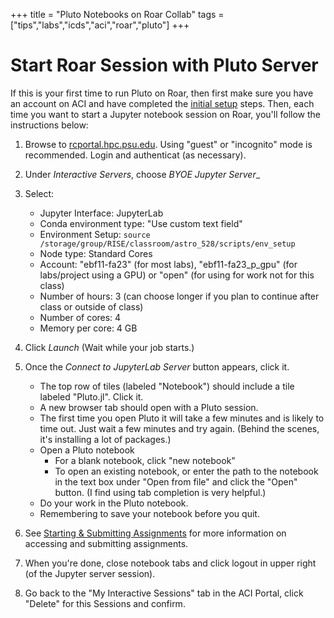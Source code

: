 +++
title = "Pluto Notebooks on Roar Collab"
tags = ["tips","labs","icds","aci","roar","pluto"]
+++

# Start Roar Session with Pluto Server

If this is your first time to run Pluto on Roar, then first make sure you have an account on ACI and have completed the [initial setup](../tips/roar/) steps.
Then, each time you want to start a Jupyter notebook session on Roar, you'll follow the instructions below:
1. Browse to [rcportal.hpc.psu.edu](https://rcportal.hpc.psu.edu).
Using "guest" or "incognito" mode is recommended.
Login and authenticat (as necessary).

1. Under _Interactive Servers_, choose _BYOE Jupyter Server__
1. Select:
   - Jupyter Interface: JupyterLab
   - Conda environment type: "Use custom text field"
   - Environment Setup: `source /storage/group/RISE/classroom/astro_528/scripts/env_setup`
   - Node type: Standard Cores
   - Account: "ebf11-fa23" (for most labs), "ebf11-fa23_p_gpu" (for labs/project using a GPU) or "open" (for using for work not for this class)
   - Number of hours: 3  (can choose longer if you plan to continue after class or outside of class)
   - Number of cores: 4
   - Memory per core: 4 GB
1. Click _Launch_
   (Wait while your job starts.)
1. Once the _Connect to JupyterLab Server_ button appears, click it.
   + The top row of tiles (labeled "Notebook") should include a tile labeled "Pluto.jl".  Click it.  
   + A new browser tab should open with a Pluto session.
   + The first time you open Pluto it will take a few minutes and is likely to time out.  Just wait a few minutes and try again.  (Behind the scenes, it's installing a lot of packages.)
   + Open a Pluto notebook
       - For a blank notebook, click "new notebook"
       - To open an existing notebook, or enter the path to the notebook in the text box under "Open from file" and click the "Open" button.   (I find using tab completion is very helpful.) 
   + Do your work in the Pluto notebook.
   + Remembering to save your notebook before you quit.
1. See [Starting & Submitting Assignments](/tips/labs/) for more information on accessing and submitting assignments.
1. When you're done, close notebook tabs and click logout in upper right (of the Jupyter server session).
1. Go back to the "My Interactive Sessions" tab in the ACI Portal, click "Delete" for this Sessions and confirm.
